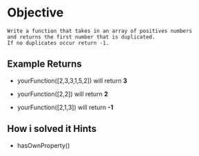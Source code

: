 # Objective

    Write a function that takes in an array of positives numbers  
    and returns the first number that is duplicated.
    If no duplicates occur return -1.

## Example Returns

* yourFunction([2,3,3,1,5,2]) will return **3**

* yourFunction([2,2]) will return **2**

* yourFunction([2,1,3]) will return **-1**

## How i solved it Hints

* hasOwnProperty()